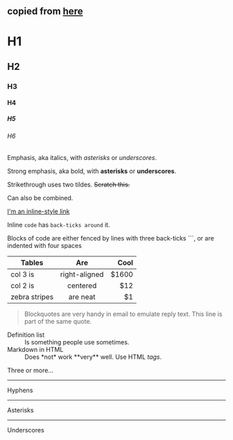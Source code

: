 copied from [here](https://github.com/adam-p/markdown-here/wiki/Markdown-Cheatsheet)
---


# H1
## H2
### H3
#### H4
##### H5
###### H6


Emphasis, aka italics, with *asterisks* or _underscores_.

Strong emphasis, aka bold, with **asterisks** or __underscores__.

Strikethrough uses two tildes. ~~Scratch this.~~

Can also be combined.

[I'm an inline-style link](https://www.google.com)

Inline `code` has `back-ticks around` it.

Blocks of code are either fenced by lines with three back-ticks ```, or are indented with four spaces


| Tables        | Are           | Cool  |
| ------------- |:-------------:| -----:|
| col 3 is      | right-aligned | $1600 |
| col 2 is      | centered      |   $12 |
| zebra stripes | are neat      |    $1 |

> Blockquotes are very handy in email to emulate reply text.
> This line is part of the same quote.

<dl>
  <dt>Definition list</dt>
  <dd>Is something people use sometimes.</dd>

  <dt>Markdown in HTML</dt>
  <dd>Does *not* work **very** well. Use HTML <em>tags</em>.</dd>
</dl>


Three or more...

---

Hyphens

***

Asterisks

___

Underscores